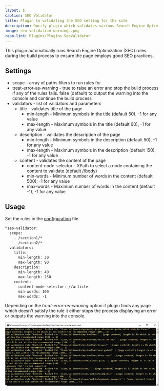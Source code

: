```yaml
---
layout: $
caption: SEO Validator
title: Plugin to validating the SEO setting for the site
description: Docify plugin which validates various Search Engine Optimization (SEO) configurations (e.g. title, description and content length) for the site
image: seo-validation-warnings.png
repo-link: Plugins/Plugins.SeoValidator
---
```

This plugin automatically runs Search Engine Optimization (SEO) rules during the build process to ensure the page employs good SEO practices.

## Settings

* scope - array of paths filters to run rules for
* treat-error-as-warning - true to raise an error and stop the build process if any of the rules fails. false (default) to output the warning into the console and continue the build process
* validators - list of validators and parameters
    * title - validates title of the page
        * min-length - Minimum symbols in the title (default 50), -1 for any value
        * max-length - Maximum symbols in the title (default 60), -1 for any value
    * description - validates the description of the page
        * min-length - Minimum symbols in the description (default 50), -1 for any value
        * max-length - Maximum symbols in the description (default 150), -1 for any value
    * content - validates the content of the page
        * content-node-selector - XPath to select a node containing the content to validate (default //body)
        * min-words - Minimum number of words in the content (default 500), -1 for any value
        * max-words - Maximum number of words in the content (default -1), -1 for any value

## Usage

Set the rules in the [configuration](/configuration/) file.

~~~
^seo-validator:
  scope:
    - /section1/*
    - /section2/*
  validators:
    title:
      min-length: 30
      max-length: 90
    description:
      min-length: 40
      max-length: 250
    content:
      content-node-selector: //article
      min-words: 100
      max-words: -1
~~~

Depending on the *treat-error-as-warning* option if plugin finds any page which doesn't satisfy the rule it either stops the process displaying an error or outputs the warning into the console.

![SEO validation warnings displayed to the console](seo-validation-warnings.png)